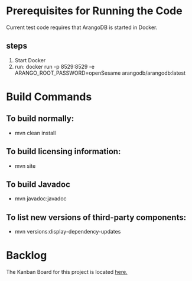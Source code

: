 # Prerequisites for Running the Code
Current test code requires that ArangoDB is started in Docker. 
## steps
1. Start Docker
2. run: docker run -p 8529:8529 -e ARANGO_ROOT_PASSWORD=openSesame arangodb/arangodb:latest
<!-- run: docker run -p 8529:8529 -e ARANGO_ROOT_PASSWORD=openSesame arangodb/arangodb:3.8.2 --> 

# Build Commands
   
## To build normally:
   * mvn clean install
   
## To build licensing information:
   * mvn site

## To build Javadoc
   * mvn javadoc:javadoc
   
## To list new versions of third-party components:
   * mvn versions:display-dependency-updates

# Backlog
The Kanban Board for this project is located <a href="notes/kanban.txt">here.</a>